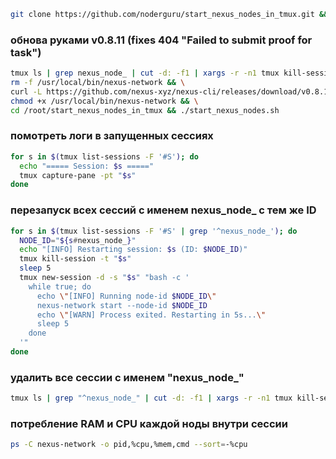 ```bash
git clone https://github.com/noderguru/start_nexus_nodes_in_tmux.git && cd start_nexus_nodes_in_tmux && chmod +x start_nexus_nodes.sh && nano nodes_cli.txt && ./start_nexus_nodes.sh
```
### обнова руками v0.8.11  (fixes 404 "Failed to submit proof for task")
```bash
tmux ls | grep nexus_node_ | cut -d: -f1 | xargs -r -n1 tmux kill-session -t && \
rm -f /usr/local/bin/nexus-network && \
curl -L https://github.com/nexus-xyz/nexus-cli/releases/download/v0.8.11/nexus-network-linux-x86_64 -o /usr/local/bin/nexus-network && \
chmod +x /usr/local/bin/nexus-network && \
cd /root/start_nexus_nodes_in_tmux && ./start_nexus_nodes.sh
```
### помотреть логи в запущенных сессиях 
```bash
for s in $(tmux list-sessions -F '#S'); do
  echo "===== Session: $s ====="
  tmux capture-pane -pt "$s"
done
```
### перезапуск всех сессий с именем nexus_node_  с тем же ID
```bash
for s in $(tmux list-sessions -F '#S' | grep '^nexus_node_'); do
  NODE_ID="${s#nexus_node_}"
  echo "[INFO] Restarting session: $s (ID: $NODE_ID)"
  tmux kill-session -t "$s"
  sleep 5
  tmux new-session -d -s "$s" "bash -c '
    while true; do
      echo \"[INFO] Running node-id $NODE_ID\"
      nexus-network start --node-id $NODE_ID
      echo \"[WARN] Process exited. Restarting in 5s...\"
      sleep 5
    done
  '"
done
```
### удалить все сессии с именем "nexus_node_"
```bash
tmux ls | grep "^nexus_node_" | cut -d: -f1 | xargs -r -n1 tmux kill-session -t
```
### потребление RAM и CPU каждой ноды внутри сессии
```bash
ps -C nexus-network -o pid,%cpu,%mem,cmd --sort=-%cpu
```



